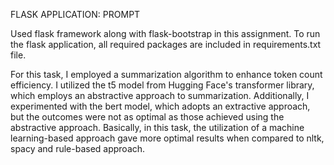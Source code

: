 FLASK APPLICATION: PROMPT

Used flask framework along with flask-bootstrap in this assignment.
To run the flask application, all required packages are included in requirements.txt file.

For this task, I employed a summarization algorithm to enhance token count efficiency.
I utilized the t5 model from Hugging Face's transformer library, which employs an
abstractive approach to summarization. Additionally, I experimented with the bert model,
which adopts an extractive approach, but the outcomes were not as optimal as those
achieved using the abstractive approach.
Basically, in this task, the utilization of a machine learning-based approach gave more optimal
results when compared to nltk, spacy and rule-based approach.